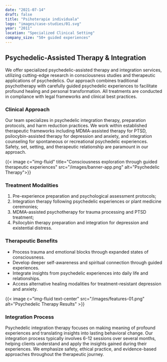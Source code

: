 ```yaml
---
date: "2021-07-14"
draft: false
title: "Psihoterapie individuala"
logo: "images/case-studies/01.svg"
year: "2011"
location: "Specialized Clinical Setting"
company_size: "50+ guided experiences"
---
```


## Psychedelic-Assisted Therapy & Integration

We offer specialized psychedelic-assisted therapy and integration services, utilizing cutting-edge research in consciousness studies and therapeutic applications of psychedelics. Our approach combines traditional psychotherapy with carefully guided psychedelic experiences to facilitate profound healing and personal transformation. All treatments are conducted in compliance with legal frameworks and clinical best practices.

### Clinical Approach

Our team specializes in psychedelic integration therapy, preparation protocols, and harm reduction practices. We work within established therapeutic frameworks including MDMA-assisted therapy for PTSD, psilocybin-assisted therapy for depression and anxiety, and integration counseling for spontaneous or recreational psychedelic experiences. Safety, set, setting, and therapeutic relationship are paramount in our approach.

{{< image c="img-fluid" title="Consciousness exploration through guided therapeutic experiences" src="/images/banner-app.png" alt="Psychedelic Therapy">}}

### Treatment Modalities

1. Pre-experience preparation and psychological assessment protocols;
2. Integration therapy following psychedelic experiences or plant medicine ceremonies;
3. MDMA-assisted psychotherapy for trauma processing and PTSD treatment;
4. Psilocybin therapy preparation and integration for depression and existential distress.

### Therapeutic Benefits

- Process trauma and emotional blocks through expanded states of consciousness.
- Develop deeper self-awareness and spiritual connection through guided experiences.
- Integrate insights from psychedelic experiences into daily life and relationships.
- Access alternative healing modalities for treatment-resistant depression and anxiety.

{{< image c="img-fluid text-center" src="/images/features-01.png" alt="Psychedelic Therapy Results" >}}

### Integration Process

Psychedelic integration therapy focuses on making meaning of profound experiences and translating insights into lasting behavioral change. Our integration process typically involves 6-12 sessions over several months, helping clients understand and apply the insights gained during their experiences. We emphasize safety, ethical practice, and evidence-based approaches throughout the therapeutic journey.
